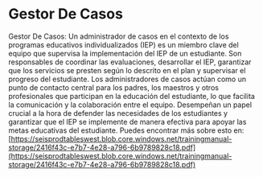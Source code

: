 # Gestor De Casos
Gestor De Casos: Un administrador de casos en el contexto de los programas educativos individualizados (IEP) es un miembro clave del equipo que supervisa la implementación del IEP de un estudiante. Son responsables de coordinar las evaluaciones, desarrollar el IEP, garantizar que los servicios se presten según lo descrito en el plan y supervisar el progreso del estudiante. Los administradores de casos actúan como un punto de contacto central para los padres, los maestros y otros profesionales que participan en la educación del estudiante, lo que facilita la comunicación y la colaboración entre el equipo. Desempeñan un papel crucial a la hora de defender las necesidades de los estudiantes y garantizar que el IEP se implemente de manera efectiva para apoyar las metas educativas del estudiante.
Puedes encontrar más sobre esto en: [https://seisprodtableswest.blob.core.windows.net/trainingmanual-storage/2416f43c-e7b7-4e28-a796-6b9789828c18.pdf](https://seisprodtableswest.blob.core.windows.net/trainingmanual-storage/2416f43c-e7b7-4e28-a796-6b9789828c18.pdf)